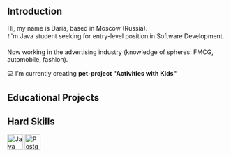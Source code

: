 ## Introduction
Hi, my name is Daria, based in Moscow (Russia).  
❗I'm Java student seeking for entry-level position in Software Development.  

Now working in the advertising industry (knowledge of spheres: FMCG, automobile, fashion).

💻  I’m currently creating **pet-project "Activities with Kids"**


## Educational Projects

## Hard Skills

<p align="left">
<a href="https://www.oracle.com/java/" target="_blank" rel="noreferrer"><img src="https://raw.githubusercontent.com/danielcranney/readme-generator/main/public/icons/skills/java-colored.svg" width="36" height="36" alt="Java" /></a>
<a href="https://www.postgresql.org/" target="_blank" rel="noreferrer"><img src="https://raw.githubusercontent.com/danielcranney/readme-generator/main/public/icons/skills/postgresql-colored.svg" width="36" height="36" alt="PostgreSQL" /></a>
</p>

